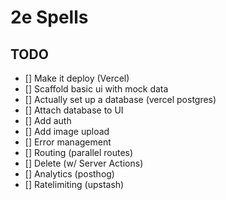 # 2e Spells


## TODO

- [] Make it deploy (Vercel)
- [] Scaffold basic ui with mock data
- [] Actually set up a database (vercel postgres)
- [] Attach database to UI
- [] Add auth
- [] Add image upload
- [] Error management
- [] Routing (parallel routes)
- [] Delete (w/ Server Actions)
- [] Analytics (posthog)
- [] Ratelimiting (upstash)